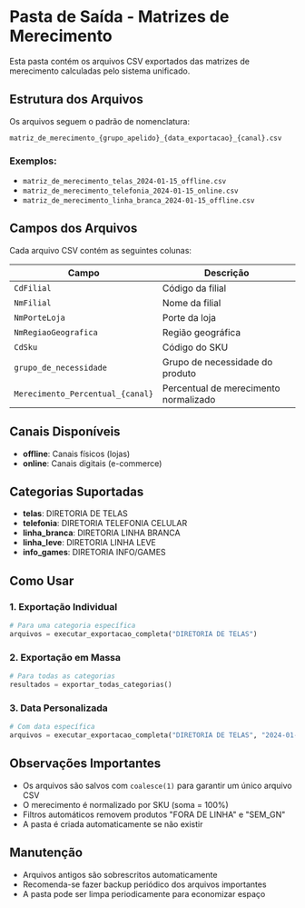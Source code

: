 # Pasta de Saída - Matrizes de Merecimento

Esta pasta contém os arquivos CSV exportados das matrizes de merecimento calculadas pelo sistema unificado.

## Estrutura dos Arquivos

Os arquivos seguem o padrão de nomenclatura:
```
matriz_de_merecimento_{grupo_apelido}_{data_exportacao}_{canal}.csv
```

### Exemplos:
- `matriz_de_merecimento_telas_2024-01-15_offline.csv`
- `matriz_de_merecimento_telefonia_2024-01-15_online.csv`
- `matriz_de_merecimento_linha_branca_2024-01-15_offline.csv`

## Campos dos Arquivos

Cada arquivo CSV contém as seguintes colunas:

| Campo | Descrição |
|-------|-----------|
| `CdFilial` | Código da filial |
| `NmFilial` | Nome da filial |
| `NmPorteLoja` | Porte da loja |
| `NmRegiaoGeografica` | Região geográfica |
| `CdSku` | Código do SKU |
| `grupo_de_necessidade` | Grupo de necessidade do produto |
| `Merecimento_Percentual_{canal}` | Percentual de merecimento normalizado |

## Canais Disponíveis

- **offline**: Canais físicos (lojas)
- **online**: Canais digitais (e-commerce)

## Categorias Suportadas

- **telas**: DIRETORIA DE TELAS
- **telefonia**: DIRETORIA TELEFONIA CELULAR
- **linha_branca**: DIRETORIA LINHA BRANCA
- **linha_leve**: DIRETORIA LINHA LEVE
- **info_games**: DIRETORIA INFO/GAMES

## Como Usar

### 1. Exportação Individual
```python
# Para uma categoria específica
arquivos = executar_exportacao_completa("DIRETORIA DE TELAS")
```

### 2. Exportação em Massa
```python
# Para todas as categorias
resultados = exportar_todas_categorias()
```

### 3. Data Personalizada
```python
# Com data específica
arquivos = executar_exportacao_completa("DIRETORIA DE TELAS", "2024-01-15")
```

## Observações Importantes

- Os arquivos são salvos com `coalesce(1)` para garantir um único arquivo CSV
- O merecimento é normalizado por SKU (soma = 100%)
- Filtros automáticos removem produtos "FORA DE LINHA" e "SEM_GN"
- A pasta é criada automaticamente se não existir

## Manutenção

- Arquivos antigos são sobrescritos automaticamente
- Recomenda-se fazer backup periódico dos arquivos importantes
- A pasta pode ser limpa periodicamente para economizar espaço
